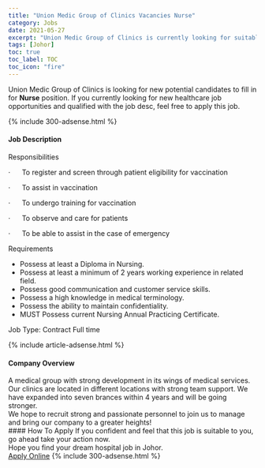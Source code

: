 ```yaml
---
title: "Union Medic Group of Clinics Vacancies Nurse" 
category: Jobs 
date: 2021-05-27 
excerpt: "Union Medic Group of Clinics is currently looking for suitable person to fill in the Nurse which positioned at Johor" 
tags: [Johor] 
toc: true 
toc_label: TOC 
toc_icon: "fire" 
--- 
```


<p>Union Medic Group of Clinics is looking for new potential candidates to fill in for <b>Nurse</b> position. If you currently looking for new healthcare job opportunities and qualified with the job desc, feel free to apply this job.
</p>{% include 300-adsense.html %} 
<div><div><h4>Job Description</h4></div><div><div><span><div><p><span>Responsibilities</span></p><p><span>&#183;&#160;&#160;&#160;&#160;&#160;&#160;To register and screen through patient eligibility for vaccination</span></p><p><span>&#183;&#160;&#160;&#160;&#160;&#160;&#160;To assist in vaccination</span></p><p><span>&#183;&#160;&#160;&#160;&#160;&#160;&#160;To undergo training for vaccination</span></p><p><span>&#183;&#160;&#160;&#160;&#160;&#160;&#160;To observe and care for patients</span></p><p><span>&#183;&#160;&#160;&#160;&#160;&#160;&#160;To be able to assist in the case of emergency</span></p><p><span>Requirements</span></p><ul><li>Possess at least a Diploma in Nursing.</li><li>Possess at least a minimum of 2 years working experience in related field.</li><li>Possess good communication and customer service skills.</li><li>Possess a high knowledge in medical terminology.</li><li>Possess the ability to maintain confidentiality.</li><li>MUST Possess current Nursing Annual Practicing Certificate.</li></ul><p><span>Job Type: Contract Full time</span></p></div></span></div></div></div> 
{% include article-adsense.html %} 
<div><div><h4>Company Overview</h4></div><div><div><span><div><div>A medical group with strong development in its wings of medical services. Our clinics are located in different locations with strong team support. We have expanded into seven brances within 4 years and will be going stronger.&#160;</div>
<div>We hope to recruit strong and passionate personnel to join us to manage and bring our company to a greater heights!</div></div></span></div></div></div> 
#### How To Apply 
If you confident and feel that this job is suitable to you, go ahead take your action now. <br/> 
Hope you find your dream hospital job in Johor. <br/> 
<a href="https://www.jobstreet.com.my/en/job/nurse-4575471?jobId=jobstreet-my-job-4575471" class="btn btn--warning" target="_blank" rel="nofollow noopenner">Apply Online</a> 
{% include 300-adsense.html %} 